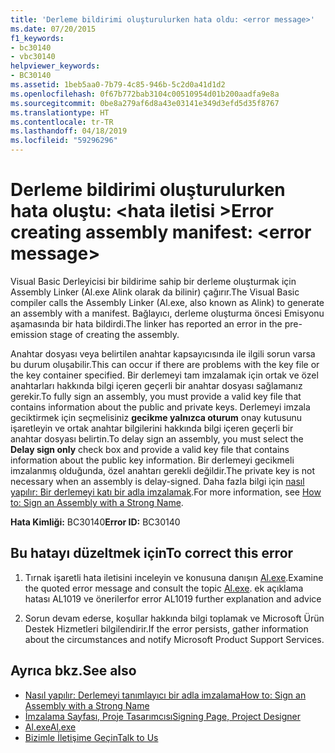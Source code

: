 ```yaml
---
title: 'Derleme bildirimi oluşturulurken hata oldu: <error message>'
ms.date: 07/20/2015
f1_keywords:
- bc30140
- vbc30140
helpviewer_keywords:
- BC30140
ms.assetid: 1beb5aa0-7b79-4c85-946b-5c2d0a41d1d2
ms.openlocfilehash: 0f67b772bab3104c00510954d01b200aadfa9e8a
ms.sourcegitcommit: 0be8a279af6d8a43e03141e349d3efd5d35f8767
ms.translationtype: HT
ms.contentlocale: tr-TR
ms.lasthandoff: 04/18/2019
ms.locfileid: "59296296"
---
```

# <a name="error-creating-assembly-manifest-error-message"></a><span data-ttu-id="75192-102">Derleme bildirimi oluşturulurken hata oluştu: \<hata iletisi ></span><span class="sxs-lookup"><span data-stu-id="75192-102">Error creating assembly manifest: \<error message></span></span>
<span data-ttu-id="75192-103">Visual Basic Derleyicisi bir bildirime sahip bir derleme oluşturmak için Assembly Linker (Al.exe Alink olarak da bilinir) çağırır.</span><span class="sxs-lookup"><span data-stu-id="75192-103">The Visual Basic compiler calls the Assembly Linker (Al.exe, also known as Alink) to generate an assembly with a manifest.</span></span> <span data-ttu-id="75192-104">Bağlayıcı, derleme oluşturma öncesi Emisyonu aşamasında bir hata bildirdi.</span><span class="sxs-lookup"><span data-stu-id="75192-104">The linker has reported an error in the pre-emission stage of creating the assembly.</span></span>  
  
 <span data-ttu-id="75192-105">Anahtar dosyası veya belirtilen anahtar kapsayıcısında ile ilgili sorun varsa bu durum oluşabilir.</span><span class="sxs-lookup"><span data-stu-id="75192-105">This can occur if there are problems with the key file or the key container specified.</span></span> <span data-ttu-id="75192-106">Bir derlemeyi tam imzalamak için ortak ve özel anahtarları hakkında bilgi içeren geçerli bir anahtar dosyası sağlamanız gerekir.</span><span class="sxs-lookup"><span data-stu-id="75192-106">To fully sign an assembly, you must provide a valid key file that contains information about the public and private keys.</span></span> <span data-ttu-id="75192-107">Derlemeyi imzala geciktirmek için seçmelisiniz **gecikme yalnızca oturum** onay kutusunu işaretleyin ve ortak anahtar bilgilerini hakkında bilgi içeren geçerli bir anahtar dosyası belirtin.</span><span class="sxs-lookup"><span data-stu-id="75192-107">To delay sign an assembly, you must select the **Delay sign only** check box and provide a valid key file that contains information about the public key information.</span></span> <span data-ttu-id="75192-108">Bir derlemeyi gecikmeli imzalanmış olduğunda, özel anahtarı gerekli değildir.</span><span class="sxs-lookup"><span data-stu-id="75192-108">The private key is not necessary when an assembly is delay-signed.</span></span> <span data-ttu-id="75192-109">Daha fazla bilgi için [nasıl yapılır: Bir derlemeyi katı bir adla imzalamak](../../../framework/app-domains/how-to-sign-an-assembly-with-a-strong-name.md).</span><span class="sxs-lookup"><span data-stu-id="75192-109">For more information, see [How to: Sign an Assembly with a Strong Name](../../../framework/app-domains/how-to-sign-an-assembly-with-a-strong-name.md).</span></span>  
  
 <span data-ttu-id="75192-110">**Hata Kimliği:** BC30140</span><span class="sxs-lookup"><span data-stu-id="75192-110">**Error ID:** BC30140</span></span>  
  
## <a name="to-correct-this-error"></a><span data-ttu-id="75192-111">Bu hatayı düzeltmek için</span><span class="sxs-lookup"><span data-stu-id="75192-111">To correct this error</span></span>  
  
1. <span data-ttu-id="75192-112">Tırnak işaretli hata iletisini inceleyin ve konusuna danışın [Al.exe](../../../framework/tools/al-exe-assembly-linker.md).</span><span class="sxs-lookup"><span data-stu-id="75192-112">Examine the quoted error message and consult the topic [Al.exe](../../../framework/tools/al-exe-assembly-linker.md).</span></span> <span data-ttu-id="75192-113">ek açıklama hatası AL1019 ve öneriler</span><span class="sxs-lookup"><span data-stu-id="75192-113">for error AL1019 further explanation and advice</span></span>  
  
2. <span data-ttu-id="75192-114">Sorun devam ederse, koşullar hakkında bilgi toplamak ve Microsoft Ürün Destek Hizmetleri bilgilendirir.</span><span class="sxs-lookup"><span data-stu-id="75192-114">If the error persists, gather information about the circumstances and notify Microsoft Product Support Services.</span></span>  
  
## <a name="see-also"></a><span data-ttu-id="75192-115">Ayrıca bkz.</span><span class="sxs-lookup"><span data-stu-id="75192-115">See also</span></span>

- [<span data-ttu-id="75192-116">Nasıl yapılır: Derlemeyi tanımlayıcı bir adla imzalama</span><span class="sxs-lookup"><span data-stu-id="75192-116">How to: Sign an Assembly with a Strong Name</span></span>](../../../framework/app-domains/how-to-sign-an-assembly-with-a-strong-name.md)
- [<span data-ttu-id="75192-117">İmzalama Sayfası, Proje Tasarımcısı</span><span class="sxs-lookup"><span data-stu-id="75192-117">Signing Page, Project Designer</span></span>](/visualstudio/ide/reference/signing-page-project-designer)
- [<span data-ttu-id="75192-118">Al.exe</span><span class="sxs-lookup"><span data-stu-id="75192-118">Al.exe</span></span>](../../../framework/tools/al-exe-assembly-linker.md)
- [<span data-ttu-id="75192-119">Bizimle İletişime Geçin</span><span class="sxs-lookup"><span data-stu-id="75192-119">Talk to Us</span></span>](/visualstudio/ide/talk-to-us)
